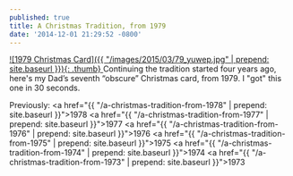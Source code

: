 ```yaml
---
published: true
title: A Christmas Tradition, from 1979
date: '2014-12-01 21:29:52 -0800'
---
```

<a href="/images/2015/03/79_yuwep.jpg" target="_blank">
  ![1979 Christmas Card]({{ "/images/2015/03/79_yuwep.jpg" | prepend: site.baseurl }}){: .thumb}
</a>
Continuing the tradition started four years ago, here's my Dad&rsquo;s seventh
&ldquo;obscure&rdquo; Christmas card, from 1979. I "got" this one in 30 seconds.

Previously:
<a href="{{ "/a-christmas-tradition-from-1978" | prepend: site.baseurl }}">1978</a>
<a href="{{ "/a-christmas-tradition-from-1977" | prepend: site.baseurl }}">1977</a>
<a href="{{ "/a-christmas-tradition-from-1976" | prepend: site.baseurl }}">1976</a>
<a href="{{ "/a-christmas-tradition-from-1975" | prepend: site.baseurl }}">1975</a>
<a href="{{ "/a-christmas-tradition-from-1974" | prepend: site.baseurl }}">1974</a>
<a href="{{ "/a-christmas-tradition-from-1973" | prepend: site.baseurl }}">1973</a>
